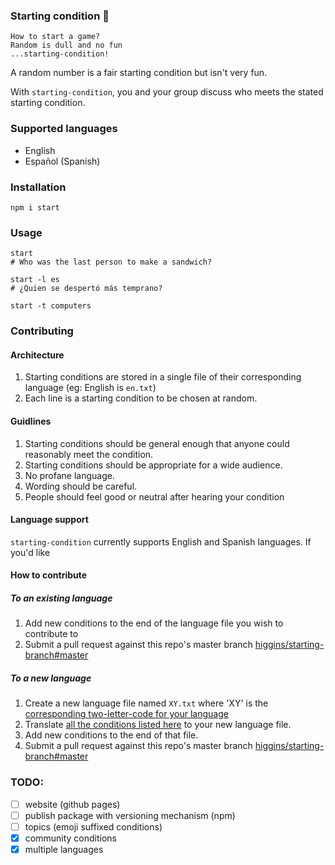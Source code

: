 ### Starting condition  🏁
```
How to start a game?
Random is dull and no fun
...starting-condition!
```

A random number is a fair starting condition but isn't very fun.

With `starting-condition`, you and your group discuss who meets the
stated starting condition.

### Supported languages
- English
- Español (Spanish)

### Installation
```
npm i start
```

### Usage
```
start
# Who was the last person to make a sandwich?

start -l es
# ¿Quien se despertó más temprano?

start -t computers
```

### Contributing
#### Architecture
1. Starting conditions are stored in a single file of their corresponding language (eg: English is `en.txt`)
2. Each line is a starting condition to be chosen at random.

#### Guidlines
1. Starting conditions should be general enough that anyone could reasonably meet the condition.
2. Starting conditions should be appropriate for a wide audience.
3. No profane language.
4. Wording should be careful.
5. People should feel good or neutral after hearing your condition

#### Language support
`starting-condition` currently supports English and Spanish languages. If you'd like

#### How to contribute

##### To an existing language
1. Add new conditions to the end of the language file you wish to contribute to
2. Submit a pull request against this repo's master branch [higgins/starting-branch#master](https://github.com/higgins/starting-condition/compare)

##### To a new language
1. Create a new language file named `XY.txt` where 'XY' is the [corresponding two-letter-code for your language](https://en.wikipedia.org/wiki/List_of_ISO_639-2_codes)
2. Translate [all the conditions listed here](https://raw.githubusercontent.com/higgins/starting-condition/master/en.txt?token=AAGV446MAZOEJ4FDLIRQTPK7BJKC2) to your new language file.
3. Add new conditions to the end of that file.
4. Submit a pull request against this repo's master branch [higgins/starting-branch#master](https://github.com/higgins/starting-condition/compare)

### TODO:
- [ ] website (github pages)
- [ ] publish package with versioning mechanism (npm)
- [ ] topics (emoji suffixed conditions)
- [X] community conditions
- [X] multiple languages